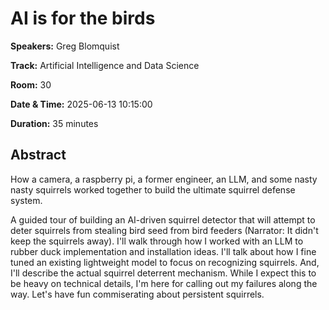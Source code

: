 # AI is for the birds

**Speakers:** Greg Blomquist
                    
**Track:** Artificial Intelligence and Data Science
                    
**Room:** 30
                    
**Date & Time:** 2025-06-13 10:15:00
                    
**Duration:** 35 minutes
                    
## Abstract
                    
How a camera, a raspberry pi, a former engineer, an LLM, and some nasty nasty squirrels worked together to build the ultimate squirrel defense system.

A guided tour of building an AI-driven squirrel detector that will attempt to deter squirrels from stealing bird seed from bird feeders (Narrator: It didn't keep the squirrels away).  I'll walk through how I worked with an LLM to rubber duck implementation and installation ideas.  I'll talk about how I fine tuned an existing lightweight model to focus on recognizing squirrels.  And, I'll describe the actual squirrel deterrent mechanism.  While I expect this to be heavy on technical details, I'm here for calling out my failures along the way.  Let's have fun commiserating about persistent squirrels.
